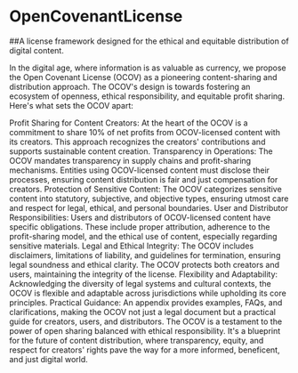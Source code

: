# OpenCovenantLicense
##A license framework designed for the ethical and equitable distribution of digital content.

In the digital age, where information is as valuable as currency, we propose the Open Covenant License (OCOV) as a pioneering content-sharing and distribution approach. The OCOV's design is towards fostering an ecosystem of openness, ethical responsibility, and equitable profit sharing. Here's what sets the OCOV apart:

Profit Sharing for Content Creators: At the heart of the OCOV is a commitment to share 10% of net profits from OCOV-licensed content with its creators. This approach recognizes the creators' contributions and supports sustainable content creation.
Transparency in Operations: The OCOV mandates transparency in supply chains and profit-sharing mechanisms. Entities using OCOV-licensed content must disclose their processes, ensuring content distribution is fair and just compensation for creators.
Protection of Sensitive Content: The OCOV categorizes sensitive content into statutory, subjective, and objective types, ensuring utmost care and respect for legal, ethical, and personal boundaries.
User and Distributor Responsibilities: Users and distributors of OCOV-licensed content have specific obligations. These include proper attribution, adherence to the profit-sharing model, and the ethical use of content, especially regarding sensitive materials.
Legal and Ethical Integrity: The OCOV includes disclaimers, limitations of liability, and guidelines for termination, ensuring legal soundness and ethical clarity. The OCOV protects both creators and users, maintaining the integrity of the license.
Flexibility and Adaptability: Acknowledging the diversity of legal systems and cultural contexts, the OCOV is flexible and adaptable across jurisdictions while upholding its core principles.
Practical Guidance: An appendix provides examples, FAQs, and clarifications, making the OCOV not just a legal document but a practical guide for creators, users, and distributors.
The OCOV is a testament to the power of open sharing balanced with ethical responsibility. It's a blueprint for the future of content distribution, where transparency, equity, and respect for creators' rights pave the way for a more informed, beneficent, and just digital world.
